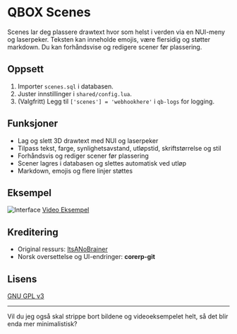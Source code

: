# QBOX Scenes

Scenes lar deg plassere drawtext hvor som helst i verden via en NUI-meny og laserpeker. Teksten kan inneholde emojis, være flersidig og støtter markdown. Du kan forhåndsvise og redigere scener før plassering.

## Oppsett

1. Importer `scenes.sql` i databasen.
2. Juster innstillinger i `shared/config.lua`.
3. (Valgfritt) Legg til `['scenes'] = 'webhookhere'` i `qb-logs` for logging.

## Funksjoner

* Lag og slett 3D drawtext med NUI og laserpeker
* Tilpass tekst, farge, synlighetsavstand, utløpstid, skriftstørrelse og stil
* Forhåndsvis og rediger scener før plassering
* Scener lagres i databasen og slettes automatisk ved utløp
* Markdown, emojis og flere linjer støttes

## Eksempel

![Interface](https://i.imgur.com/MfbG070.png)
[Video Eksempel](https://i.imgur.com/jfTlu9B.mp4)

## Kreditering

* Original ressurs: [ItsANoBrainer](https://github.com/ItsANoBrainer)
* Norsk oversettelse og UI-endringer: **corerp-git**

## Lisens

[GNU GPL v3](http://www.gnu.org/licenses/gpl-3.0.html)

---

Vil du jeg også skal strippe bort bildene og videoeksempelet helt, så det blir enda mer minimalistisk?
